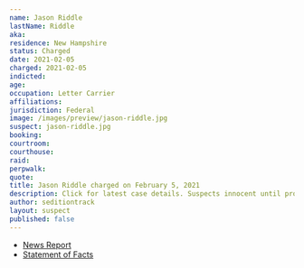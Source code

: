 ```yaml
---
name: Jason Riddle
lastName: Riddle
aka:
residence: New Hampshire
status: Charged
date: 2021-02-05
charged: 2021-02-05
indicted:
age:
occupation: Letter Carrier
affiliations:
jurisdiction: Federal
image: /images/preview/jason-riddle.jpg
suspect: jason-riddle.jpg
booking:
courtroom:
courthouse:
raid:
perpwalk:
quote:
title: Jason Riddle charged on February 5, 2021
description: Click for latest case details. Suspects innocent until proven guilty.
author: seditiontrack
layout: suspect
published: false
---
```

- [News Report](http://postalnews.com/blog/2021/01/09/nh-letter-carrier-who-chugged-wine-amid-deadly-capitol-riot-says-he-has-no-regrets/)
- [Statement of Facts](https://extremism.gwu.edu/sites/g/files/zaxdzs2191/f/Jason%20Riddle%20Statement%20of%20Facts.pdf)
